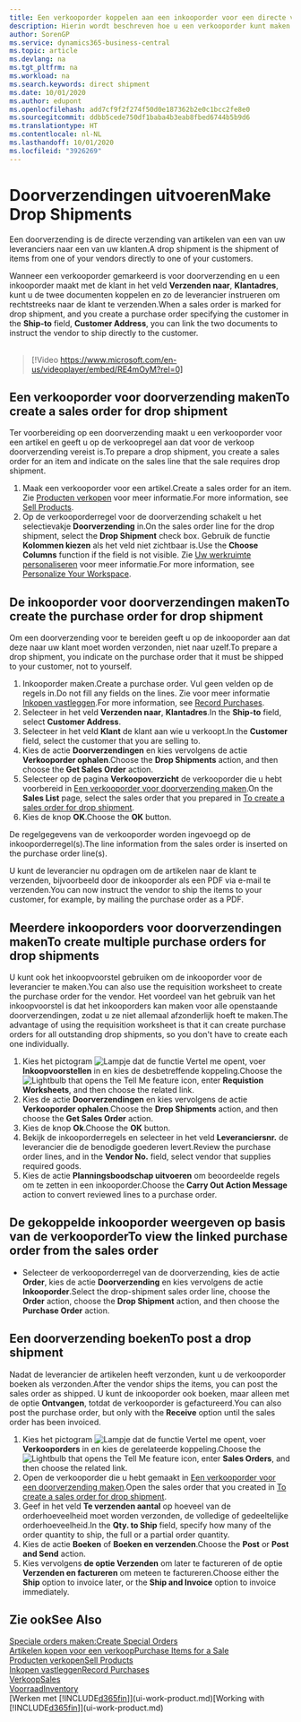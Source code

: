 ```yaml
---
title: Een verkooporder koppelen aan een inkooporder voor een directe verzending | Microsoft Docs
description: Hierin wordt beschreven hoe u een verkooporder kunt maken die is gekoppeld aan een inkooporder om verzending direct van de leverancier naar de klant mogelijk te maken.
author: SorenGP
ms.service: dynamics365-business-central
ms.topic: article
ms.devlang: na
ms.tgt_pltfrm: na
ms.workload: na
ms.search.keywords: direct shipment
ms.date: 10/01/2020
ms.author: edupont
ms.openlocfilehash: add7cf9f2f274f50d0e187362b2e0c1bcc2fe8e0
ms.sourcegitcommit: ddbb5cede750df1baba4b3eab8fbed6744b5b9d6
ms.translationtype: HT
ms.contentlocale: nl-NL
ms.lasthandoff: 10/01/2020
ms.locfileid: "3926269"
---
```

# <a name="make-drop-shipments"></a><span data-ttu-id="263b7-103">Doorverzendingen uitvoeren</span><span class="sxs-lookup"><span data-stu-id="263b7-103">Make Drop Shipments</span></span>

<span data-ttu-id="263b7-104">Een doorverzending is de directe verzending van artikelen van een van uw leveranciers naar een van uw klanten.</span><span class="sxs-lookup"><span data-stu-id="263b7-104">A drop shipment is the shipment of items from one of your vendors directly to one of your customers.</span></span>

<span data-ttu-id="263b7-105">Wanneer een verkooporder gemarkeerd is voor doorverzending en u een inkooporder maakt met de klant in het veld **Verzenden naar**, **Klantadres**, kunt u de twee documenten koppelen en zo de leverancier instrueren om rechtstreeks naar de klant te verzenden.</span><span class="sxs-lookup"><span data-stu-id="263b7-105">When a sales order is marked for drop shipment, and you create a purchase order specifying the customer in the **Ship-to** field, **Customer Address**, you can link the two documents to instruct the vendor to ship directly to the customer.</span></span>
<br><br>  
  
> [!Video https://www.microsoft.com/en-us/videoplayer/embed/RE4mOyM?rel=0]

## <a name="to-create-a-sales-order-for-drop-shipment"></a><span data-ttu-id="263b7-106">Een verkooporder voor doorverzending maken</span><span class="sxs-lookup"><span data-stu-id="263b7-106">To create a sales order for drop shipment</span></span>

<span data-ttu-id="263b7-107">Ter voorbereiding op een doorverzending maakt u een verkooporder voor een artikel en geeft u op de verkoopregel aan dat voor de verkoop doorverzending vereist is.</span><span class="sxs-lookup"><span data-stu-id="263b7-107">To prepare a drop shipment, you create a sales order for an item and indicate on the sales line that the sale requires drop shipment.</span></span>

1. <span data-ttu-id="263b7-108">Maak een verkooporder voor een artikel.</span><span class="sxs-lookup"><span data-stu-id="263b7-108">Create a sales order for an item.</span></span> <span data-ttu-id="263b7-109">Zie [Producten verkopen](sales-how-sell-products.md) voor meer informatie.</span><span class="sxs-lookup"><span data-stu-id="263b7-109">For more information, see [Sell Products](sales-how-sell-products.md).</span></span>
2. <span data-ttu-id="263b7-110">Op de verkooporderregel voor de doorverzending schakelt u het selectievakje **Doorverzending** in.</span><span class="sxs-lookup"><span data-stu-id="263b7-110">On the sales order line for the drop shipment, select the **Drop Shipment** check box.</span></span> <span data-ttu-id="263b7-111">Gebruik de functie **Kolommen kiezen** als het veld niet zichtbaar is.</span><span class="sxs-lookup"><span data-stu-id="263b7-111">Use the **Choose Columns** function if the field is not visible.</span></span> <span data-ttu-id="263b7-112">Zie [Uw werkruimte personaliseren](ui-personalization-user.md) voor meer informatie.</span><span class="sxs-lookup"><span data-stu-id="263b7-112">For more information, see [Personalize Your Workspace](ui-personalization-user.md).</span></span>

## <a name="to-create-the-purchase-order-for-drop-shipment"></a><span data-ttu-id="263b7-113">De inkooporder voor doorverzendingen maken</span><span class="sxs-lookup"><span data-stu-id="263b7-113">To create the purchase order for drop shipment</span></span>

<span data-ttu-id="263b7-114">Om een doorverzending voor te bereiden geeft u op de inkooporder aan dat deze naar uw klant moet worden verzonden, niet naar uzelf.</span><span class="sxs-lookup"><span data-stu-id="263b7-114">To prepare a drop shipment, you indicate on the purchase order that it must be shipped to your customer, not to yourself.</span></span>

1. <span data-ttu-id="263b7-115">Inkooporder maken.</span><span class="sxs-lookup"><span data-stu-id="263b7-115">Create a purchase order.</span></span> <span data-ttu-id="263b7-116">Vul geen velden op de regels in.</span><span class="sxs-lookup"><span data-stu-id="263b7-116">Do not fill any fields on the lines.</span></span> <span data-ttu-id="263b7-117">Zie voor meer informatie [Inkopen vastleggen](purchasing-how-record-purchases.md).</span><span class="sxs-lookup"><span data-stu-id="263b7-117">For more information, see [Record Purchases](purchasing-how-record-purchases.md).</span></span>
2. <span data-ttu-id="263b7-118">Selecteer in het veld **Verzenden naar**, **Klantadres**.</span><span class="sxs-lookup"><span data-stu-id="263b7-118">In the **Ship-to** field, select **Customer Address**.</span></span>
3. <span data-ttu-id="263b7-119">Selecteer in het veld **Klant** de klant aan wie u verkoopt.</span><span class="sxs-lookup"><span data-stu-id="263b7-119">In the **Customer** field, select the customer that you are selling to.</span></span>
4. <span data-ttu-id="263b7-120">Kies de actie **Doorverzendingen** en kies vervolgens de actie **Verkooporder ophalen**.</span><span class="sxs-lookup"><span data-stu-id="263b7-120">Choose the **Drop Shipments** action, and then choose the **Get Sales Order** action.</span></span>
5. <span data-ttu-id="263b7-121">Selecteer op de pagina **Verkoopoverzicht** de verkooporder die u hebt voorbereid in [Een verkooporder voor doorverzending maken](sales-how-drop-shipment.md#to-create-a-sales-order-for-drop-shipment).</span><span class="sxs-lookup"><span data-stu-id="263b7-121">On the **Sales List** page, select the sales order that you prepared in [To create a sales order for drop shipment](sales-how-drop-shipment.md#to-create-a-sales-order-for-drop-shipment).</span></span>
6. <span data-ttu-id="263b7-122">Kies de knop **OK**.</span><span class="sxs-lookup"><span data-stu-id="263b7-122">Choose the **OK** button.</span></span>

<span data-ttu-id="263b7-123">De regelgegevens van de verkooporder worden ingevoegd op de inkooporderregel(s).</span><span class="sxs-lookup"><span data-stu-id="263b7-123">The line information from the sales order is inserted on the purchase order line(s).</span></span>

<span data-ttu-id="263b7-124">U kunt de leverancier nu opdragen om de artikelen naar de klant te verzenden, bijvoorbeeld door de inkooporder als een PDF via e-mail te verzenden.</span><span class="sxs-lookup"><span data-stu-id="263b7-124">You can now instruct the vendor to ship the items to your customer, for example, by mailing the purchase order as a PDF.</span></span>     

## <a name="to-create-multiple-purchase-orders-for-drop-shipments"></a><span data-ttu-id="263b7-125">Meerdere inkooporders voor doorverzendingen maken</span><span class="sxs-lookup"><span data-stu-id="263b7-125">To create multiple purchase orders for drop shipments</span></span>

<span data-ttu-id="263b7-126">U kunt ook het inkoopvoorstel gebruiken om de inkooporder voor de leverancier te maken.</span><span class="sxs-lookup"><span data-stu-id="263b7-126">You can also use the requisition worksheet to create the purchase order for the vendor.</span></span> <span data-ttu-id="263b7-127">Het voordeel van het gebruik van het inkoopvoorstel is dat het inkooporders kan maken voor alle openstaande doorverzendingen, zodat u ze niet allemaal afzonderlijk hoeft te maken.</span><span class="sxs-lookup"><span data-stu-id="263b7-127">The advantage of using the requisition worksheet is that it can create purchase orders for all outstanding drop shipments, so you don't have to create each one individually.</span></span>

1. <span data-ttu-id="263b7-128">Kies het pictogram ![Lampje dat de functie Vertel me opent](media/ui-search/search_small.png "Vertel me wat u wilt doen"), voer **Inkoopvoorstellen** in en kies de desbetreffende koppeling.</span><span class="sxs-lookup"><span data-stu-id="263b7-128">Choose the ![Lightbulb that opens the Tell Me feature](media/ui-search/search_small.png "Tell me what you want to do") icon, enter **Requistion Worksheets**, and then choose the related link.</span></span>
2. <span data-ttu-id="263b7-129">Kies de actie **Doorverzendingen** en kies vervolgens de actie **Verkooporder ophalen**.</span><span class="sxs-lookup"><span data-stu-id="263b7-129">Choose the **Drop Shipments** action, and then choose the **Get Sales Order** action.</span></span>
3. <span data-ttu-id="263b7-130">Kies de knop **Ok**.</span><span class="sxs-lookup"><span data-stu-id="263b7-130">Choose the **OK** button.</span></span>
4. <span data-ttu-id="263b7-131">Bekijk de inkooporderregels en selecteer in het veld **Leveranciersnr.** de leverancier die de benodigde goederen levert.</span><span class="sxs-lookup"><span data-stu-id="263b7-131">Review the purchase order lines, and in the **Vendor No.** field, select vendor that supplies required goods.</span></span> 
5. <span data-ttu-id="263b7-132">Kies de actie **Planningsboodschap uitvoeren** om beoordeelde regels om te zetten in een inkooporder.</span><span class="sxs-lookup"><span data-stu-id="263b7-132">Choose the **Carry Out Action Message** action to convert reviewed lines to a purchase order.</span></span>

## <a name="to-view-the-linked-purchase-order-from-the-sales-order"></a><span data-ttu-id="263b7-133">De gekoppelde inkooporder weergeven op basis van de verkooporder</span><span class="sxs-lookup"><span data-stu-id="263b7-133">To view the linked purchase order from the sales order</span></span>

* <span data-ttu-id="263b7-134">Selecteer de verkooporderregel van de doorverzending, kies de actie **Order**, kies de actie **Doorverzending** en kies vervolgens de actie **Inkooporder**.</span><span class="sxs-lookup"><span data-stu-id="263b7-134">Select the drop-shipment sales order line, choose the **Order** action, choose the **Drop Shipment** action, and then choose the **Purchase Order** action.</span></span>

## <a name="to-post-a-drop-shipment"></a><span data-ttu-id="263b7-135">Een doorverzending boeken</span><span class="sxs-lookup"><span data-stu-id="263b7-135">To post a drop shipment</span></span>

<span data-ttu-id="263b7-136">Nadat de leverancier de artikelen heeft verzonden, kunt u de verkooporder boeken als verzonden.</span><span class="sxs-lookup"><span data-stu-id="263b7-136">After the vendor ships the items, you can post the sales order as shipped.</span></span> <span data-ttu-id="263b7-137">U kunt de inkooporder ook boeken, maar alleen met de optie **Ontvangen**, totdat de verkooporder is gefactureerd.</span><span class="sxs-lookup"><span data-stu-id="263b7-137">You can also post the purchase order, but only with the **Receive** option until the sales order has been invoiced.</span></span>

1. <span data-ttu-id="263b7-138">Kies het pictogram ![Lampje dat de functie Vertel me opent](media/ui-search/search_small.png "Vertel me wat u wilt doen"), voer **Verkooporders** in en kies de gerelateerde koppeling.</span><span class="sxs-lookup"><span data-stu-id="263b7-138">Choose the ![Lightbulb that opens the Tell Me feature](media/ui-search/search_small.png "Tell me what you want to do") icon, enter **Sales Orders**, and then choose the related link.</span></span>
2. <span data-ttu-id="263b7-139">Open de verkooporder die u hebt gemaakt in [Een verkooporder voor een doorverzending maken](#to-create-a-sales-order-for-drop-shipment).</span><span class="sxs-lookup"><span data-stu-id="263b7-139">Open the sales order that you created in [To create a sales order for drop shipment](#to-create-a-sales-order-for-drop-shipment).</span></span>
3. <span data-ttu-id="263b7-140">Geef in het veld **Te verzenden aantal** op hoeveel van de orderhoeveelheid moet worden verzonden, de volledige of gedeeltelijke orderhoeveelheid.</span><span class="sxs-lookup"><span data-stu-id="263b7-140">In the **Qty. to Ship** field, specify how many of the order quantity to ship, the full or a partial order quantity.</span></span>
4. <span data-ttu-id="263b7-141">Kies de actie **Boeken** of **Boeken en verzenden**.</span><span class="sxs-lookup"><span data-stu-id="263b7-141">Choose the **Post** or **Post and Send** action.</span></span>
5. <span data-ttu-id="263b7-142">Kies vervolgens **de optie Verzenden** om later te factureren of de optie **Verzenden en factureren** om meteen te factureren.</span><span class="sxs-lookup"><span data-stu-id="263b7-142">Choose either the **Ship** option to invoice later, or the **Ship and Invoice** option to invoice immediately.</span></span>

## <a name="see-also"></a><span data-ttu-id="263b7-143">Zie ook</span><span class="sxs-lookup"><span data-stu-id="263b7-143">See Also</span></span>

[<span data-ttu-id="263b7-144">Speciale orders maken:</span><span class="sxs-lookup"><span data-stu-id="263b7-144">Create Special Orders</span></span>](sales-how-to-create-special-orders.md)  
[<span data-ttu-id="263b7-145">Artikelen kopen voor een verkoop</span><span class="sxs-lookup"><span data-stu-id="263b7-145">Purchase Items for a Sale</span></span>](purchasing-how-purchase-products-sale.md)  
[<span data-ttu-id="263b7-146">Producten verkopen</span><span class="sxs-lookup"><span data-stu-id="263b7-146">Sell Products</span></span>](sales-how-sell-products.md)  
[<span data-ttu-id="263b7-147">Inkopen vastleggen</span><span class="sxs-lookup"><span data-stu-id="263b7-147">Record Purchases</span></span>](purchasing-how-record-purchases.md)  
[<span data-ttu-id="263b7-148">Verkoop</span><span class="sxs-lookup"><span data-stu-id="263b7-148">Sales</span></span>](sales-manage-sales.md)  
[<span data-ttu-id="263b7-149">Voorraad</span><span class="sxs-lookup"><span data-stu-id="263b7-149">Inventory</span></span>](inventory-manage-inventory.md)  
<span data-ttu-id="263b7-150">[Werken met [!INCLUDE[d365fin](includes/d365fin_md.md)]](ui-work-product.md)</span><span class="sxs-lookup"><span data-stu-id="263b7-150">[Working with [!INCLUDE[d365fin](includes/d365fin_md.md)]](ui-work-product.md)</span></span>

